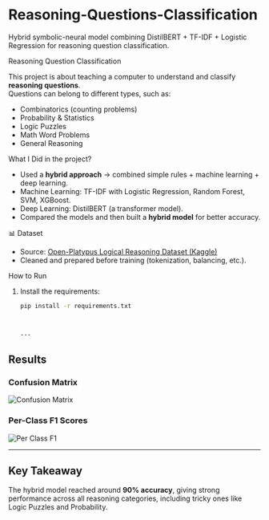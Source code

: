 # **Reasoning-Questions-Classification**
Hybrid symbolic-neural model combining DistilBERT + TF-IDF + Logistic Regression for reasoning question classification.

Reasoning Question Classification

This project is about teaching a computer to understand and classify **reasoning questions**.  
Questions can belong to different types, such as:

- Combinatorics (counting problems)
- Probability & Statistics
- Logic Puzzles
- Math Word Problems
- General Reasoning


What I Did in the project?
- Used a **hybrid approach** → combined simple rules + machine learning + deep learning.
- Machine Learning: TF-IDF with Logistic Regression, Random Forest, SVM, XGBoost.
- Deep Learning: DistilBERT (a transformer model).
- Compared the models and then built a **hybrid model** for better accuracy.



📊 Dataset
- Source: [Open-Platypus Logical Reasoning Dataset (Kaggle)](https://www.kaggle.com/datasets/thedevastator/open-platypus-logical-reasoning)  
- Cleaned and prepared before training (tokenization, balancing, etc.).



 How to Run
1. Install the requirements:
   ```bash
   pip install -r requirements.txt



   ---

## Results

### Confusion Matrix
![Confusion Matrix](results/confusion_matrix.png)

### Per-Class F1 Scores
![Per Class F1](results/per_class_f1.png)

---

##  Key Takeaway
The hybrid model reached around **90% accuracy**, giving strong performance across all reasoning categories, including tricky ones like Logic Puzzles and Probability.


